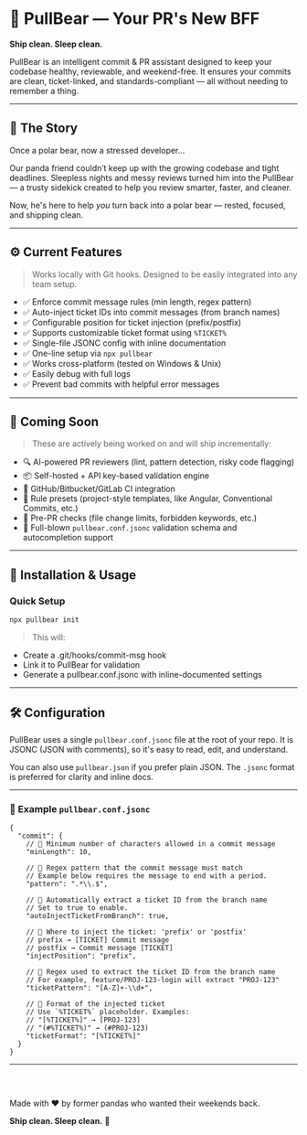 # 🐼 PullBear — Your PR's New BFF

**Ship clean. Sleep clean.**

PullBear is an intelligent commit & PR assistant designed to keep your codebase healthy, reviewable, and weekend-free. It ensures your commits are clean, ticket-linked, and standards-compliant — all without needing to remember a thing.

---

## 🐼 The Story

Once a polar bear, now a stressed developer...

Our panda friend couldn’t keep up with the growing codebase and tight deadlines. Sleepless nights and messy reviews turned him into the PullBear — a trusty sidekick created to help you review smarter, faster, and cleaner.

Now, he's here to help *you* turn back into a polar bear — rested, focused, and shipping clean.

---

## ⚙️ Current Features

> Works locally with Git hooks. Designed to be easily integrated into any team setup.

- ✅ Enforce commit message rules (min length, regex pattern)
- ✅ Auto-inject ticket IDs into commit messages (from branch names)
- ✅ Configurable position for ticket injection (prefix/postfix)
- ✅ Supports customizable ticket format using `%TICKET%`
- ✅ Single-file JSONC config with inline documentation
- ✅ One-line setup via `npx pullbear`
- ✅ Works cross-platform (tested on Windows & Unix)
- ✅ Easily debug with full logs
- ✅ Prevent bad commits with helpful error messages

---

## 🔮 Coming Soon

> These are actively being worked on and will ship incrementally:

- 🔍 AI-powered PR reviewers (lint, pattern detection, risky code flagging)
- 📦 Self-hosted + API key-based validation engine
- 🔧 GitHub/Bitbucket/GitLab CI integration
- 🧠 Rule presets (project-style templates, like Angular, Conventional Commits, etc.)
- 👯 Pre-PR checks (file change limits, forbidden keywords, etc.)
- 🐚 Full-blown `pullbear.conf.jsonc` validation schema and autocompletion support

---

## 🚀 Installation & Usage

### Quick Setup

```bash
npx pullbear init
```
>This will:
- Create a .git/hooks/commit-msg hook
- Link it to PullBear for validation
- Generate a pullbear.conf.jsonc with inline-documented settings

---
## 🛠 Configuration

PullBear uses a single `pullbear.conf.jsonc` file at the root of your repo. It is JSONC (JSON with comments), so it's easy to read, edit, and understand.

You can also use `pullbear.json` if you prefer plain JSON. The `.jsonc` format is preferred for clarity and inline docs.

---

### 🧩 Example `pullbear.conf.jsonc`

```jsonc
{
  "commit": {
    // 🔢 Minimum number of characters allowed in a commit message
    "minLength": 10,

    // 🎯 Regex pattern that the commit message must match
    // Example below requires the message to end with a period.
    "pattern": ".*\\.$",

    // 🧠 Automatically extract a ticket ID from the branch name
    // Set to true to enable.
    "autoInjectTicketFromBranch": true,

    // 📍 Where to inject the ticket: 'prefix' or 'postfix'
    // prefix → [TICKET] Commit message
    // postfix → Commit message [TICKET]
    "injectPosition": "prefix",

    // 🔎 Regex used to extract the ticket ID from the branch name
    // For example, feature/PROJ-123-login will extract "PROJ-123"
    "ticketPattern": "[A-Z]+-\\d+",

    // 🧱 Format of the injected ticket
    // Use `%TICKET%` placeholder. Examples:
    // "[%TICKET%]" → [PROJ-123]
    // "(#%TICKET%)" → (#PROJ-123)
    "ticketFormat": "[%TICKET%]"
  }
}
```
---

### &nbsp;
Made with ❤️ by former pandas who wanted their weekends back.

**Ship clean. Sleep clean.** 🐼
